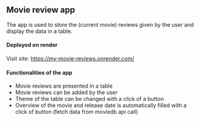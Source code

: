 ## Movie review app
The app is used to store the (current movie) reviews given by the user and display the data in a table.

#### Deployed on render
Visit site: https://my-movie-reviews.onrender.com/

#### Functionalities of the app 
* Movie reviews are presented in a table
* Movie reviews can be added by the user
* Theme of the table can be changed with a click of a button 
* Overview of the movie and release date is automatically filled with a click of button (fetch data from moviedb api call)

